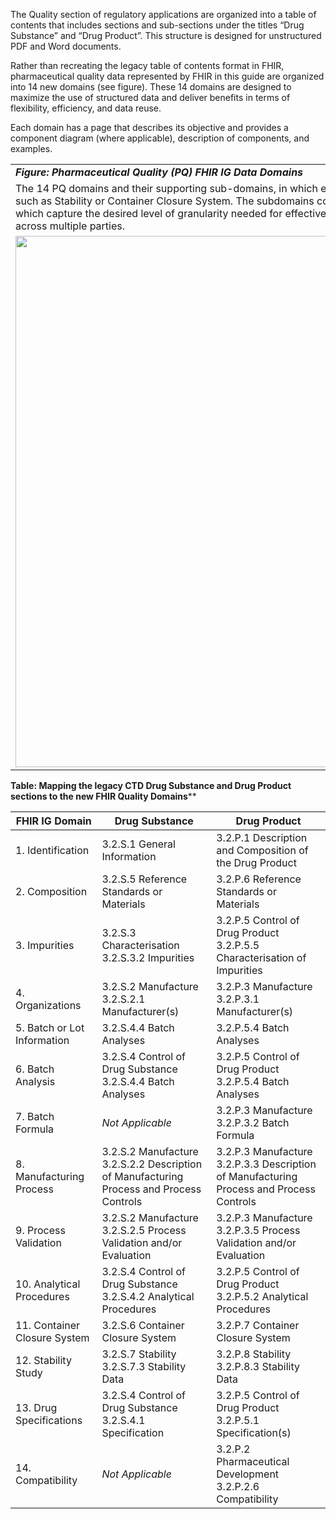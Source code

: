 The Quality section of regulatory applications are organized into a table of contents that includes sections and sub-sections under the titles “Drug Substance” and “Drug Product”. This structure is designed for unstructured PDF and Word documents.

Rather than recreating the legacy table of contents format in FHIR, pharmaceutical quality data represented by FHIR in this guide are organized into 14 new domains (see figure). These 14 domains are designed to maximize the use of structured data and deliver benefits in terms of flexibility, efficiency, and data reuse.

Each domain has a page that describes its objective and provides a component diagram (where applicable), description of components, and examples.

<table>
<tr><td><b><i>Figure: Pharmaceutical Quality (PQ) FHIR IG Data Domains</i></b></td></tr>
<tr><td>The 14 PQ domains and their supporting sub-domains, in which each domain is based on a major PQ concept, such as Stability or Container Closure System. The subdomains contain individual data elements (not pictured) which capture the desired level of granularity needed for effective data exchange and communication of data across multiple parties.</td></tr>
<tr><td><img src="all-domains-dx-PQ.png" width="850"/></td></tr>
</table>

**Table: Mapping the legacy CTD Drug Substance and Drug Product sections to the new FHIR Quality Domains****

<table>
<thead>
  <tr>
    <th>FHIR IG Domain</th>
    <th>Drug Substance</th>
    <th>Drug Product</th>
  </tr>
</thead>
<tbody>
  <tr>
    <td>1. Identification</td>
    <td>3.2.S.1 General Information</td>
    <td>3.2.P.1 Description and Composition of the Drug Product</td>
  </tr>
  <tr>
    <td>2. Composition</td>
    <td>3.2.S.5 Reference Standards or Materials</td>
    <td>3.2.P.6 Reference Standards or Materials</td>
  </tr>
  <tr>
    <td>3. Impurities</td>
    <td>3.2.S.3 Characterisation
    <br>   3.2.S.3.2 Impurities</td>
    <td>3.2.P.5 Control of Drug Product
    <br>   3.2.P.5.5 Characterisation of Impurities</td>
  </tr>
  <tr>
    <td>4. Organizations</td>
    <td>3.2.S.2 Manufacture
    <br>   3.2.S.2.1 Manufacturer(s)</td>
    <td>3.2.P.3 Manufacture
    <br>   3.2.P.3.1 Manufacturer(s)</td>
  </tr>
  <tr>
    <td>5. Batch or Lot Information</td>
    <td>3.2.S.4.4 Batch Analyses</td>
    <td>3.2.P.5.4 Batch Analyses</td>
  </tr>
  <tr>
    <td>6. Batch Analysis</td>
    <td>3.2.S.4 Control of Drug Substance
    <br>   3.2.S.4.4 Batch Analyses</td>
    <td>3.2.P.5 Control of Drug Product
    <br>   3.2.P.5.4 Batch Analyses</td>
  </tr>
  <tr>
    <td>7. Batch Formula</td>
    <td><i>Not Applicable</i></td>
    <td>3.2.P.3 Manufacture
    <br>   3.2.P.3.2 Batch Formula</td>
  </tr>
  <tr>
    <td>8. Manufacturing Process</td>
    <td>3.2.S.2 Manufacture
    <br>   3.2.S.2.2 Description of Manufacturing Process and Process Controls</td>
    <td>3.2.P.3 Manufacture
    <br>   3.2.P.3.3 Description of Manufacturing Process and Process Controls</td>
  </tr>
  <tr>
    <td>9. Process Validation</td>
    <td>3.2.S.2 Manufacture
    <br>   3.2.S.2.5 Process Validation and/or Evaluation</td>
    <td>3.2.P.3 Manufacture
    <br>   3.2.P.3.5 Process Validation and/or Evaluation</td>
  </tr>
  <tr>
    <td>10. Analytical Procedures</td>
    <td>3.2.S.4 Control of Drug Substance
    <br>   3.2.S.4.2 Analytical Procedures</td>
    <td>3.2.P.5 Control of Drug Product
    <br>   3.2.P.5.2 Analytical Procedures</td>
  </tr>
  <tr>
  <tr>
    <td>11. Container Closure System</td>
    <td>3.2.S.6 Container Closure System</td>
    <td>3.2.P.7 Container Closure System</td>
  </tr>
  <tr>
    <td>12. Stability Study</td>
    <td>3.2.S.7 Stability
    <br>   3.2.S.7.3 Stability Data</td>
    <td>3.2.P.8 Stability
    <br>   3.2.P.8.3 Stability Data</td>
  </tr>
  <tr>
    <td>13. Drug Specifications</td>
    <td>3.2.S.4 Control of Drug Substance
    <br>   3.2.S.4.1 Specification</td>
    <td>3.2.P.5 Control of Drug Product
    <br>   3.2.P.5.1 Specification(s)</td>
  </tr>
  <tr>
    <td>14. Compatibility</td>
    <td><i>Not Applicable</i></td>
    <td>3.2.P.2 Pharmaceutical Development
    <br>   3.2.P.2.6 Compatibility</td>
  </tr>
</tbody>
</table>